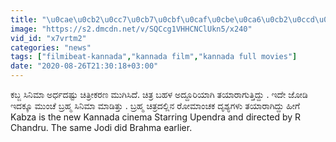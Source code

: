 ```yaml
---
title: "\u0cae\u0cb2\u0cc7\u0cb7\u0cbf\u0caf\u0cbe\u0ca6\u0cb2\u0ccd\u0cb2\u0cbf Brahma \u0c9a\u0cbf\u0ca4\u0ccd\u0cb0\u0ca6 \u0cb0\u0cca\u0cae\u0ccd\u0caf\u0cbe\u0c82\u0c9f\u0cbf\u0c95\u0ccd \u0cb9\u0cbe\u0ca1\u0cc1 \u0ca4\u0caf\u0cbe\u0cb0\u0cbe\u0c97\u0cbf\u0ca6\u0ccd\u0ca6\u0cc1 \u0cb9\u0cc0\u0c97\u0cc6 Romantic Scenes Filmibeat Kannada"
image: "https://s2.dmcdn.net/v/SQCcg1VHHCNClUkn5/x240"
vid_id: "x7vrtm2"
categories: "news"
tags: ["filmibeat-kannada","kannada film","kannada full movies"]
date: "2020-08-26T21:30:18+03:00"
---
```

ಕಬ್ಜ ಸಿನಿಮಾ ಅರ್ಧದಷ್ಟು ಚಿತ್ರೀಕರಣ ಮುಗಿಸಿದೆ. ಚಿತ್ರ ಬಹಳ ಅದ್ದೂರಿಯಾಗಿ ತಯಾರಾಗುತ್ತಿದ್ದು . ಇದೇ ಜೋಡಿ ಇದಕ್ಕೂ ಮುಂಚೆ ಬ್ರಹ್ಮ ಸಿನಿಮಾ ಮಾಡಿತ್ತು . ಬ್ರಹ್ಮ ಚಿತ್ರದಲ್ಲಿನ ರೋಮಾಂಚಕ ದೃಶ್ಯಗಳು ತಯಾರಾಗಿದ್ದು ಹೀಗೆ  <br>Kabza is the new Kannada cinema Starring Upendra and directed by R Chandru. The same Jodi did Brahma earlier.  <br>
